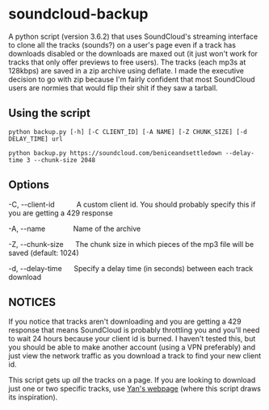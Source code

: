 # soundcloud-backup

A python script (version 3.6.2) that uses SoundCloud's streaming interface to clone all the tracks (sounds?) on a user's page even if a track has downloads disabled or the downloads are maxed out (it just won't work for tracks that only offer previews to free users). The tracks (each mp3s at 128kbps) are saved in a zip archive using deflate. I made the executive decision to go with zip because I'm fairly confident that most SoundCloud users are normies that would flip their shit if they saw a tarball.

## Using the script

```python backup.py [-h] [-C CLIENT_ID] [-A NAME] [-Z CHUNK_SIZE] [-d DELAY_TIME] url```

```python backup.py https://soundcloud.com/beniceandsettledown --delay-time 3 --chunk-size 2048```

## Options

-C, --client-id&nbsp;&nbsp;&nbsp;&nbsp;&nbsp;&nbsp;&nbsp;&nbsp;&nbsp;&nbsp;&nbsp;A custom client id. You should probably specify this if you are getting a 429 response

-A, --name&nbsp;&nbsp;&nbsp;&nbsp;&nbsp;&nbsp;&nbsp;&nbsp;&nbsp;&nbsp;&nbsp;&nbsp;&nbsp;&nbsp;Name of the archive

-Z, --chunk-size&nbsp;&nbsp;&nbsp;&nbsp;&nbsp;&nbsp;The chunk size in which pieces of the mp3 file will be saved (default: 1024)

-d, --delay-time&nbsp;&nbsp;&nbsp;&nbsp;&nbsp;&nbsp;Specify a delay time (in seconds) between each track download

## NOTICES

If you notice that tracks aren't downloading and you are getting a 429 response that means SoundCloud is probably throttling you and you'll need to wait 24 hours because your client id is burned. I haven't tested this, but you should be able to make another account (using a VPN preferably) and just view the network traffic as you download a track to find your new client id.

This script gets up *all* the tracks on a page. If you are looking to download just one or two specific tracks, use [Yan's webpage](https://diracdeltas.github.io/SoundDrop/) (where this script draws its inspiration).
